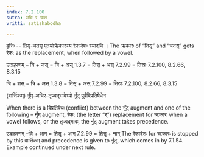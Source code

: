 ```yaml
---
index: 7.2.100
sutra: अचि र ऋतः
vritti: satishabodha

---
```

वृत्तिः -- तिसृ-चतसृ एतयोर्ऋकारस्य रेफादेशः स्यादचि । The ऋकारः of “तिसृ” and “चतसृ” gets रेफ: as the replacement, when followed by a vowel. 


उदाहरणम् – त्रि + जस् = त्रि + अस् 1.3.7 = तिसृ + अस् 7.2.99 = तिस्रः 7.2.100, 8.2.66, 8.3.15 


त्रि + शस् = त्रि + अस् 1.3.8 = तिसृ + अस् 7.2.99 = तिस्रः 7.2.100, 8.2.66, 8.3.15 



 (वार्त्तिकम्) नुँम्-अचिर-तृज्वद्भावेभ्यो नुँट् पूर्वविप्रतिषेधेन 


When there is a विप्रतिषेधः (conflict) between the नुँट् augment and one of the following – नुँम् augment, रेफ: (the letter “र्”) replacement for ऋकारः when a vowel follows, or the तृज्वद्भावः, the नुँट् augment takes precedence. 


उदाहरणम् –त्रि + आम् = तिसृ + आम् 7.2.99 = तिसृ + नाम् The रेफादेशः for ऋकारः is stopped by this वार्त्तिकम् and precedence is given to नुँट्, which comes in by 7.1.54. Example continued under next rule. 